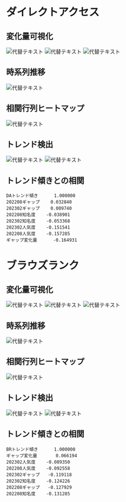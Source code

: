 # ダイレクトアクセス
## 変化量可視化
![代替テキスト](image1.png)
![代替テキスト](image2.png)
![代替テキスト](image3.png)
## 時系列推移
![代替テキスト](image4.png)
## 相関行列ヒートマップ
![代替テキスト](image5.png)
## トレンド検出
![代替テキスト](image6.png)
![代替テキスト](image7.png)
## トレンド傾きとの相関
```
DAトレンド傾き      1.000000
202208ギャップ    0.032840
202302ギャップ    0.009740
202208知名度    -0.038901
202302知名度    -0.053368
202302人気度    -0.151541
202208人気度    -0.157285
ギャップ変化量      -0.164931
```
# ブラウズランク
## 変化量可視化
![代替テキスト](ana1.png)
![代替テキスト](ana2.png)
![代替テキスト](ana3.png)
## 時系列推移
![代替テキスト](ana4.png)
## 相関行列ヒートマップ
![代替テキスト](ana5.png)
## トレンド検出
![代替テキスト](ana6.png)
![代替テキスト](ana7.png)
## トレンド傾きとの相関
```
BRトレンド傾き      1.000000
ギャップ変化量       0.066194
202302人気度    -0.089350
202208人気度    -0.092558
202302ギャップ   -0.119118
202302知名度    -0.124226
202208ギャップ   -0.127929
202208知名度    -0.131285
```
